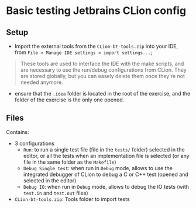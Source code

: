 # Basic testing Jetbrains CLion config

## Setup

- Import the external tools from the `CLion-bt-tools.zip` into your IDE, from `File > Manage IDE settings > import settings...`;
> These tools are used to interface the IDE with the make scripts, and are necessary to use the run/debug configurations from CLion.
> They are stored globally, but you can easely delete them once they're not needed anymore.
- ensure that the `.idea` folder is located in the root of the exercise, and the folder of the exercise is the only one opened.

## Files

Contains:
- 3 configurations
  - `Run`: to run a single test file (file in the `tests/` folder) selected in the editor, or all the tests when an implementation file is selected (or any file in the same folder as the `Makefile`)
  - `Debug Single test`: when run in `Debug` mode, allows to use the integrated debugger of CLion to debug a C or C++ test (opened and selected in the editor) 
  - `Debug IO`: when run in `Debug` mode, allows to debug the IO tests (with `test.in` and `test.out` files)
- `CLion-bt-tools.zip`: Tools folder to import tests
